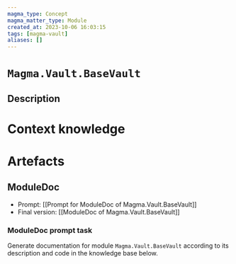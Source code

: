 ```yaml
---
magma_type: Concept
magma_matter_type: Module
created_at: 2023-10-06 16:03:15
tags: [magma-vault]
aliases: []
---
```

# `Magma.Vault.BaseVault`

## Description

<!--
What is a `Magma.Vault.BaseVault`?

Your knowledge about the module, i.e. facts, problems and properties etc.
-->


# Context knowledge

<!--
This section should include background knowledge needed for the model to create a proper response, i.e. information it does not know either because of the knowledge cut-off date or unpublished knowledge.

Write it down right here in a subsection or use a transclusion. If applicable, specify source information that the model can use to generate a reference in the response.
-->




# Artefacts

## ModuleDoc

- Prompt: [[Prompt for ModuleDoc of Magma.Vault.BaseVault]]
- Final version: [[ModuleDoc of Magma.Vault.BaseVault]]

### ModuleDoc prompt task

Generate documentation for module `Magma.Vault.BaseVault` according to its description and code in the knowledge base below.
